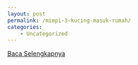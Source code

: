 ```yaml
---
layout: post
permalink: /mimpi-3-kucing-masuk-rumah/
categories:
    - Uncategorized
---
```


[Baca Selengkapnya](/10)